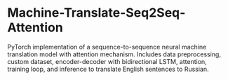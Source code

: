 # Machine-Translate-Seq2Seq-Attention
PyTorch implementation of a sequence-to-sequence neural machine translation model with attention mechanism. Includes data preprocessing, custom dataset, encoder-decoder with bidirectional LSTM, attention, training loop, and inference to translate English sentences to Russian.
